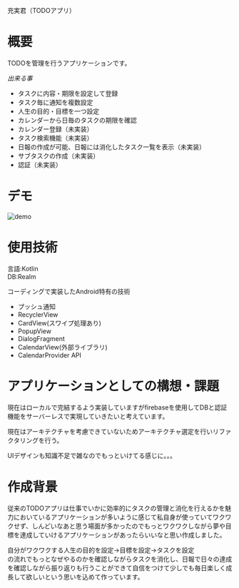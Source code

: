 充実君（TODOアプリ）

# 概要
TODOを管理を行うアプリケーションです。

*出来る事*
- タスクに内容・期限を設定して登録
- タスク毎に通知を複数設定
- 人生の目的・目標を一つ設定
- カレンダーから日毎のタスクの期限を確認
- カレンダー登録（未実装）
- タスク検索機能（未実装）
- 日報の作成が可能、日報には消化したタスク一覧を表示（未実装）
- サブタスクの作成（未実装）
- 認証（未実装）

# デモ
![demo](https://raw.githubusercontent.com/wiki/huton338/jujituku/images/demo.gif)



# 使用技術
言語:Kotlin</br>
DB:Realm</br>

コーディングで実装したAndroid特有の技術
- プッシュ通知
- RecyclerView
- CardView(スワイプ処理あり)
- PopupView
- DialogFragment
- CalendarView(外部ライブラリ)
- CalendarProvider API 


# アプリケーションとしての構想・課題
現在はローカルで完結するよう実装していますがfirebaseを使用してDBと認証機能をサーバーレスで実現していきたいと考えています。

現在はアーキテクチャを考慮できていないためアーキテクチャ選定を行いリファクタリングを行う。

UIデザインも知識不足で雑なのでもっといけてる感じに。。。

# 作成背景
従来のTODOアプリは仕事でいかに効率的にタスクの管理と消化を行えるかを魅力においているアプリケーションが多いように感じて私自身が使っていてワクワクせず、しんどいなあと思う場面が多かったのでもっとワクワクしながら夢や目標を達成していけるアプリケーションがあったらいいなと思い作成しました。

自分がワクワクする人生の目的を設定→目標を設定→タスクを設定</br>
の流れでもっとなぜやるのかを確認しながらタスクを消化し、日報で日々の達成を確認しながら振り返りも行うことができて自信をつけて少しでも毎日楽しく成長して欲しいという思いを込めて作っています。
